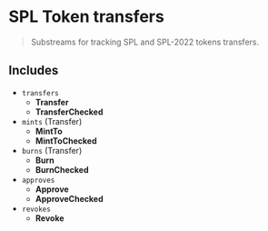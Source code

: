 # SPL Token transfers

> Substreams for tracking SPL and SPL-2022 tokens transfers.

## Includes

- `transfers`
  - **Transfer**
  - **TransferChecked**
- `mints` (Transfer)
  - **MintTo**
  - **MintToChecked**
- `burns` (Transfer)
  - **Burn**
  - **BurnChecked**
- `approves`
  - **Approve**
  - **ApproveChecked**
- `revokes`
  - **Revoke**
